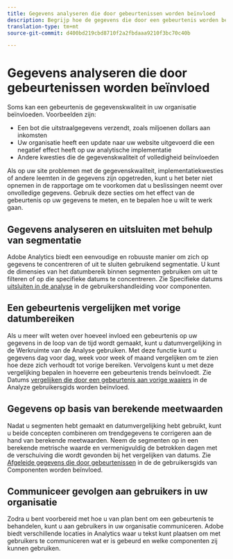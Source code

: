 ```yaml
---
title: Gegevens analyseren die door gebeurtenissen worden beïnvloed
description: Begrijp hoe de gegevens die door een gebeurtenis worden beïnvloed tot algemene gegevenskwaliteit bijdragen.
translation-type: tm+mt
source-git-commit: d400bd219cbd8710f2a2fbdaaa9210f3bc70c40b

---
```



# Gegevens analyseren die door gebeurtenissen worden beïnvloed

Soms kan een gebeurtenis de gegevenskwaliteit in uw organisatie beïnvloeden. Voorbeelden zijn:

* Een bot die uitstraalgegevens verzendt, zoals miljoenen dollars aan inkomsten
* Uw organisatie heeft een update naar uw website uitgevoerd die een negatief effect heeft op uw analytische implementatie
* Andere kwesties die de gegevenskwaliteit of volledigheid beïnvloeden

Als op uw site problemen met de gegevenskwaliteit, implementatiekwesties of andere leemten in de gegevens zijn opgetreden, kunt u het beter niet opnemen in de rapportage om te voorkomen dat u beslissingen neemt over onvolledige gegevens. Gebruik deze secties om het effect van de gebeurtenis op uw gegevens te meten, en te bepalen hoe u wilt te werk gaan.

## Gegevens analyseren en uitsluiten met behulp van segmentatie

Adobe Analytics biedt een eenvoudige en robuuste manier om zich op gegevens te concentreren of uit te sluiten gebruikend segmentatie. U kunt de dimensies van het datumbereik binnen segmenten gebruiken om uit te filteren of op die specifieke datums te concentreren. Zie Specifieke datums [uitsluiten in de analyse](/help/components/c-segmentation/use-cases/exclude-date-range.md) in de gebruikershandleiding voor componenten.

## Een gebeurtenis vergelijken met vorige datumbereiken

Als u meer wilt weten over hoeveel invloed een gebeurtenis op uw gegevens in de loop van de tijd wordt gemaakt, kunt u datumvergelijking in de Werkruimte van de Analyse gebruiken. Met deze functie kunt u gegevens dag voor dag, week voor week of maand vergelijken om te zien hoe deze zich verhoudt tot vorige bereiken. Vervolgens kunt u met deze vergelijking bepalen in hoeverre een gebeurtenis trends beïnvloedt. Zie Datums [vergelijken die door een gebeurtenis aan vorige waaiers](/help/analyze/analysis-workspace/components/calendar-date-ranges/compare-event.md) in de Analyze gebruikersgids worden beïnvloed.

## Gegevens op basis van berekende meetwaarden

Nadat u segmenten hebt gemaakt en datumvergelijking hebt gebruikt, kunt u beide concepten combineren om trendgegevens te corrigeren aan de hand van berekende meetwaarden. Neem de segmenten op in een berekende metrische waarde en vermenigvuldig de betrokken dagen met de verschuiving die wordt gevonden bij het vergelijken van datums. Zie [Afgeleide gegevens die door gebeurtenissen](/help/components/c-calcmetrics/cm-events.md) in de de gebruikersgids van Componenten worden beïnvloed.

## Communiceer gevolgen aan gebruikers in uw organisatie

Zodra u bent voorbereid met hoe u van plan bent om een gebeurtenis te behandelen, kunt u aan gebruikers in uw organisatie [](event/event-communicate.md)communiceren. Adobe biedt verschillende locaties in Analytics waar u tekst kunt plaatsen om met gebruikers te communiceren wat er is gebeurd en welke componenten zij kunnen gebruiken.
